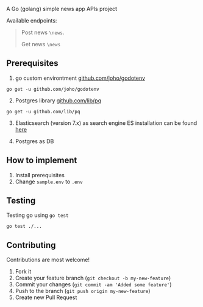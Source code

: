 A Go (golang) simple news app APIs project

Available endpoints:

> Post news `\news`.
>
> Get news `\news`

## Prerequisites

1.  go custom environtment [github.com/joho/godotenv](https://github.com/joho/godotenv)

```shell
go get -u github.com/joho/godotenv
```

2.  Postgres library [github.com/lib/pq](https://github.com/lib/pq)

```shell
go get -u github.com/lib/pq
```

3.  Elasticsearch (version 7.x) as search engine
    ES installation can be found [here](https://www.elastic.co/downloads/elasticsearch)

4.  Postgres as DB

## How to implement

1. Install prerequisites
2. Change `sample.env` to `.env`

## Testing

Testing go using `go test`

```shell
go test ./...
```

## Contributing

Contributions are most welcome!

1. Fork it
2. Create your feature branch (`git checkout -b my-new-feature`)
3. Commit your changes (`git commit -am 'Added some feature'`)
4. Push to the branch (`git push origin my-new-feature`)
5. Create new Pull Request
